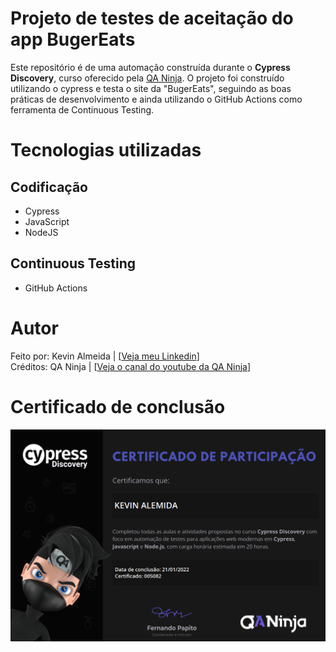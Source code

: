 # Projeto de testes de aceitação do app BugerEats

Este repositório é de uma automação construída durante o **Cypress Discovery**, curso oferecido pela [QA Ninja]("https://qaninja.academy" "Site da QA Ninja"). O projeto foi construído utilizando o cypress e testa o site da "BugerEats", seguindo as boas práticas de desenvolvimento e ainda utilizando o GitHub Actions como ferramenta de Continuous Testing.



# Tecnologias utilizadas
## Codificação
- Cypress
- JavaScript
- NodeJS
## Continuous Testing
- GitHub Actions


# Autor

Feito por: Kevin Almeida | [<a href="https://www.linkedin.com/in/kevin-almeida-desenvolvedor/">Veja meu Linkedin</a>]
<br>
Créditos: QA Ninja | [<a href="https://www.youtube.com/qaninja">Veja o canal do youtube da QA Ninja</a>]

# Certificado de conclusão
![Certificado](certificado-cypress-qaninja.png)